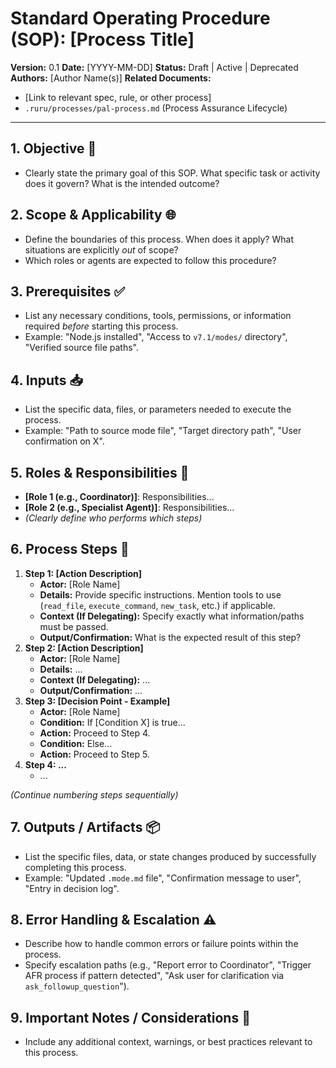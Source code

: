 # Standard Operating Procedure (SOP): [Process Title]

**Version:** 0.1
**Date:** [YYYY-MM-DD]
**Status:** Draft | Active | Deprecated
**Authors:** [Author Name(s)]
**Related Documents:**
*   [Link to relevant spec, rule, or other process]
*   `.ruru/processes/pal-process.md` (Process Assurance Lifecycle)

---

## 1. Objective 🎯

*   Clearly state the primary goal of this SOP. What specific task or activity does it govern? What is the intended outcome?

## 2. Scope & Applicability 🌐

*   Define the boundaries of this process. When does it apply? What situations are explicitly *out* of scope?
*   Which roles or agents are expected to follow this procedure?

## 3. Prerequisites ✅

*   List any necessary conditions, tools, permissions, or information required *before* starting this process.
*   Example: "Node.js installed", "Access to `v7.1/modes/` directory", "Verified source file paths".

## 4. Inputs 📥

*   List the specific data, files, or parameters needed to execute the process.
*   Example: "Path to source mode file", "Target directory path", "User confirmation on X".

## 5. Roles & Responsibilities 👥

*   **[Role 1 (e.g., Coordinator)]**: Responsibilities...
*   **[Role 2 (e.g., Specialist Agent)]**: Responsibilities...
*   *(Clearly define who performs which steps)*

## 6. Process Steps 🚀

1.  **Step 1: [Action Description]**
    *   **Actor:** [Role Name]
    *   **Details:** Provide specific instructions. Mention tools to use (`read_file`, `execute_command`, `new_task`, etc.) if applicable.
    *   **Context (If Delegating):** Specify exactly what information/paths must be passed.
    *   **Output/Confirmation:** What is the expected result of this step?
2.  **Step 2: [Action Description]**
    *   **Actor:** [Role Name]
    *   **Details:** ...
    *   **Context (If Delegating):** ...
    *   **Output/Confirmation:** ...
3.  **Step 3: [Decision Point - Example]**
    *   **Actor:** [Role Name]
    *   **Condition:** If [Condition X] is true...
    *   **Action:** Proceed to Step 4.
    *   **Condition:** Else...
    *   **Action:** Proceed to Step 5.
4.  **Step 4: ...**
    *   ...

*(Continue numbering steps sequentially)*

## 7. Outputs / Artifacts 📦

*   List the specific files, data, or state changes produced by successfully completing this process.
*   Example: "Updated `.mode.md` file", "Confirmation message to user", "Entry in decision log".

## 8. Error Handling & Escalation ⚠️

*   Describe how to handle common errors or failure points within the process.
*   Specify escalation paths (e.g., "Report error to Coordinator", "Trigger AFR process if pattern detected", "Ask user for clarification via `ask_followup_question`").

## 9. Important Notes / Considerations 🤔

*   Include any additional context, warnings, or best practices relevant to this process.
